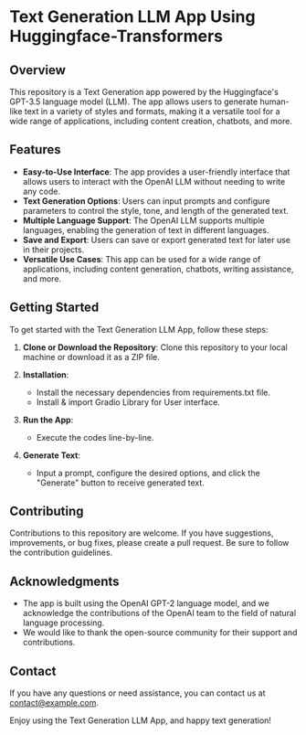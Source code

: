 # Text Generation LLM App Using Huggingface-Transformers

## Overview

This repository is a Text Generation app powered by the Huggingface's GPT-3.5 language model (LLM). The app allows users to generate human-like text in a variety of styles and formats, making it a versatile tool for a wide range of applications, including content creation, chatbots, and more.

## Features

- **Easy-to-Use Interface**: The app provides a user-friendly interface that allows users to interact with the OpenAI LLM without needing to write any code.
- **Text Generation Options**: Users can input prompts and configure parameters to control the style, tone, and length of the generated text.
- **Multiple Language Support**: The OpenAI LLM supports multiple languages, enabling the generation of text in different languages.
- **Save and Export**: Users can save or export generated text for later use in their projects.
- **Versatile Use Cases**: This app can be used for a wide range of applications, including content generation, chatbots, writing assistance, and more.

## Getting Started

To get started with the Text Generation LLM App, follow these steps:

1. **Clone or Download the Repository**: Clone this repository to your local machine or download it as a ZIP file.

2. **Installation**:
   - Install the necessary dependencies from requirements.txt file.
   - Install & import Gradio Library for User interface.

3. **Run the App**:
   - Execute the codes line-by-line.

4. **Generate Text**:
   - Input a prompt, configure the desired options, and click the "Generate" button to receive generated text.

## Contributing

Contributions to this repository are welcome. If you have suggestions, improvements, or bug fixes, please create a pull request. Be sure to follow the contribution guidelines.


## Acknowledgments

- The app is built using the OpenAI GPT-2 language model, and we acknowledge the contributions of the OpenAI team to the field of natural language processing.
- We would like to thank the open-source community for their support and contributions.

## Contact

If you have any questions or need assistance, you can contact us at [contact@example.com](mailto:sababadad74@gmail.com).

Enjoy using the Text Generation LLM App, and happy text generation!

